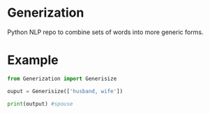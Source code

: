 # Generization
Python NLP repo to combine sets of words into more generic forms.

# Example
```python
from Generization import Generisize

ouput = Generisize(['husband, wife'])

print(output) #spouse
```


